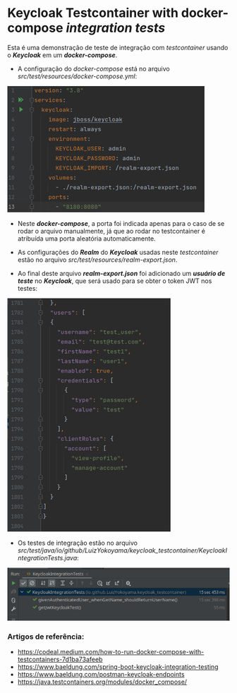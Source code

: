 # Keycloak Testcontainer with docker-compose ***integration tests***

Esta é uma demonstração de teste de integração com *testcontainer* usando o ***Keycloak*** em um ***docker-compose***.

* A configuração do *docker-compose* está no arquivo *src/test/resources/docker-compose.yml*: 

![img.png](readme-images/img.png)

* Neste ***docker-compose***, a porta foi indicada apenas para o caso de se rodar o arquivo manualmente, já que ao rodar no 
testcontainer é atribuída uma porta aleatória automaticamente.

* As configurações do ***Realm*** do ***Keycloak*** usadas neste *testcontainer* estão no arquivo *src/test/resources/realm-export.json*.
* Ao final deste arquivo ***realm-export.json*** foi adicionado um ***usuário de teste*** no ***Keycloak***, 
que será usado para se obter o token JWT nos testes:

![img_1.png](readme-images/img_1.png)

* Os testes de integração estão no arquivo *src/test/java/io/github/LuizYokoyama/keycloak_testcontainer/KeycloakIntegrationTests.java*:

![img_2.png](readme-images/img_2.png)

### Artigos de referência:

* https://codeal.medium.com/how-to-run-docker-compose-with-testcontainers-7d1ba73afeeb
* https://www.baeldung.com/spring-boot-keycloak-integration-testing
* https://www.baeldung.com/postman-keycloak-endpoints
* https://java.testcontainers.org/modules/docker_compose/